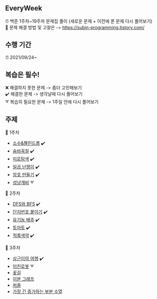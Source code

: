 ## EveryWeek
⏰ 백준 1주차~19주차 문제집 풀이 (새로운 문제 + 이전에 푼 문제 다시 풀어보기)\
🔆 문제 해결 방법 및 고찰은 -> https://subin-programming.tistory.com/ 

## 수행 기간
⏰ 2021/09/24~

## 복습은 필수!
❌ 해결하지 못한 문제 -> 좀더 고민해보기\
✔️ 해결한 문제 -> 생각날때 다시 풀어보기\
➰ 복습히 필요한 문제 -> 1주일 안에 다시 풀어보기

## 주제
🔸 1주차
  - [소수&팰린드롬](https://www.acmicpc.net/problem/1747) ✔️
  - [숨바꼭질](https://www.acmicpc.net/problem/1697) ✔️
  - [미로탐색](https://www.acmicpc.net/problem/2178) ✔️
  - [일곱 난쟁이](https://www.acmicpc.net/problem/2309) ✔️
  - [암호 만들기](https://www.acmicpc.net/problem/1759) ✔️
  - [성냥개비](https://www.acmicpc.net/problem/3687) ➰

🔹 2주차
  - [DFS와 BFS](https://www.acmicpc.net/problem/1260) ✔️
  - [단지번호 붙이기](https://www.acmicpc.net/problem/2667) ✔️
  - [유기농 배추](https://www.acmicpc.net/problem/1012) ✔️
  - [토마토](https://www.acmicpc.net/problem/7576) ✔️
  - [적록색약](https://www.acmicpc.net/problem/10026) ✔️

🔸 3주차
  - [상근이의 여행](https://www.acmicpc.net/problem/9372) ✔️
  - [미친로봇](https://www.acmicpc.net/problem/1405) ➰
  - [꽃길](https://www.acmicpc.net/problem/14620)
  - [이분 그래프](https://www.acmicpc.net/problem/1707)
  - [퍼즐](https://www.acmicpc.net/problem/1525)
  - [가장 긴 증가하는 부분 수열](https://www.acmicpc.net/problem/11053)

